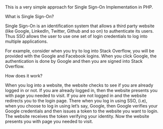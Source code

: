 ﻿This is a very simple approach for Single Sign-On Implementation in PHP.

What is Single Sign-On?

Single Sign-On is an identification system that allows a third party website (like Google, LinkedIn, Twitter, Github and so on) to authenticate its users. Thus SSO allows the user to use one set of login credentials to log into multiple applications.

For example, consider when you try to log into Stack Overflow, you will be provided with the Google and Facebook logins. When you click Google, the authentication is done by Google and then you are signed into Stack Overflow.

How does it work?

When you log into a website, the website checks to see if you are already logged in or not. If you are already logged in, then the website presents you with  page you needed to visit.
If you are not logged in and the website redirects you to the login page.
There when you log in using SSO, (i.e), when you choose to log in using let’s say, Google, then Google verifies your Google credentials and then issues a token to the website you want to login. 
The website receives the token verifying your identity. 
Now the website  presents you with  page you needed to visit.
